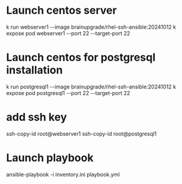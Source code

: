 # Launch centos server
k run webserver1 --image brainupgrade/rhel-ssh-ansible:20241012 
k expose pod webserver1  --port 22 --target-port 22

# Launch centos for postgresql installation
k run postgresql1 --image brainupgrade/rhel-ssh-ansible:20241012
k expose pod postgresql1 --port 22 --target-port 22

# add ssh key 
ssh-copy-id root@webserver1
ssh-copy-id root@postgresql1

# Launch playbook
ansible-playbook -i inventory.ini playbook.yml